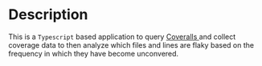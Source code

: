 # Description

This is a `Typescript` based application to query [ Coveralls ](https://coveralls.io/) and collect coverage data to then analyze which files and lines are flaky based on the frequency in which they have become unconvered.